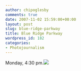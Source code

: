 ```yaml
---
author: chipoglesby
comments: true
date: 2007-11-02 15:59:00+00:00
layout: post
slug: blue-ridge-parkway
title: Blue Ridge Parkway
wordpress_id: 182
categories:
- Photojournalism
---
```


Monday, 4:30 pm.[![](http://bp2.blogger.com/_GlcbreYSTwI/RytJq6Jm20I/AAAAAAAAAKU/nhFzLyeQs_g/s400/IMG_5776.jpg)](http://bp2.blogger.com/_GlcbreYSTwI/RytJq6Jm20I/AAAAAAAAAKU/nhFzLyeQs_g/s1600-h/IMG_5776.jpg)
